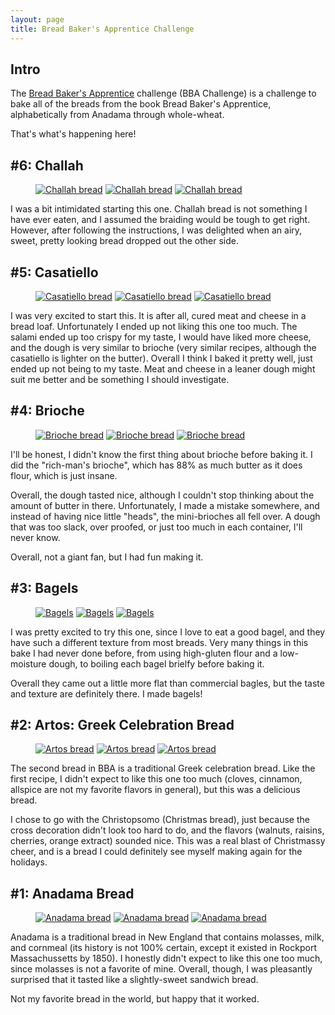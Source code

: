 ```yaml
---
layout: page
title: Bread Baker's Apprentice Challenge
---
```


## Intro

The [Bread Baker's Apprentice](https://pinchmysalt.com/the-bba-challenge/) challenge (BBA Challenge) is a challenge to bake all of the breads from the book Bread Baker's Apprentice, alphabetically from Anadama through whole-wheat.

That's what's happening here!

## #6: Challah

<figure class="third">
  <a href="/images/pages/bba_challenge/challah1.jpg"><img src="/images/pages/bba_challenge/challah1.jpg" alt="Challah bread"></a>
  <a href="/images/pages/bba_challenge/challah2.jpg"><img src="/images/pages/bba_challenge/challah2.jpg" alt="Challah bread"></a>
  <a href="/images/pages/bba_challenge/challah3.jpg"><img src="/images/pages/bba_challenge/challah3.jpg" alt="Challah bread"></a>
</figure>

I was a bit intimidated starting this one.  Challah bread is not something I have ever eaten, and I assumed the braiding would be tough to get right.  However, after following the instructions, I was delighted when an airy, sweet, pretty looking bread dropped out the other side.

## #5: Casatiello

<figure class="third">
  <a href="/images/pages/bba_challenge/casatiello1.jpg"><img src="/images/pages/bba_challenge/casatiello1.jpg" alt="Casatiello bread"></a>
  <a href="/images/pages/bba_challenge/casatiello2.jpg"><img src="/images/pages/bba_challenge/casatiello2.jpg" alt="Casatiello bread"></a>
  <a href="/images/pages/bba_challenge/casatiello3.jpg"><img src="/images/pages/bba_challenge/casatiello3.jpg" alt="Casatiello bread"></a>
</figure>

I was very excited to start this.  It is after all, cured meat and cheese in a bread loaf.  Unfortunately I ended up not liking this one too much.  The salami ended up too crispy for my taste, I would have liked more cheese, and the dough is very similar to brioche (very similar recipes, although the casatiello is lighter on the butter).  Overall I think I baked it pretty well, just ended up not being to my taste.  Meat and cheese in a leaner dough might suit me better and be something I should investigate.

## #4: Brioche

<figure class="third">
  <a href="/images/pages/bba_challenge/brioche1.jpg"><img src="/images/pages/bba_challenge/brioche1.jpg" alt="Brioche bread"></a>
  <a href="/images/pages/bba_challenge/brioche2.jpg"><img src="/images/pages/bba_challenge/brioche2.jpg" alt="Brioche bread"></a>
  <a href="/images/pages/bba_challenge/brioche3.jpg"><img src="/images/pages/bba_challenge/brioche3.jpg" alt="Brioche bread"></a>
</figure>

I'll be honest, I didn't know the first thing about brioche before baking it.  I did the "rich-man's brioche", which has 88% as much butter as it does flour, which is just insane.

Overall, the dough tasted nice, although I couldn't stop thinking about the amount of butter in there.  Unfortunately, I made a mistake somewhere, and instead of having nice little "heads", the mini-brioches all fell over.  A dough that was too slack, over proofed, or just too much in each container, I'll never know.

Overall, not a giant fan, but I had fun making it.

## #3: Bagels

<figure class="third">
  <a href="/images/pages/bba_challenge/bagels1.jpg"><img src="/images/pages/bba_challenge/bagels1.jpg" alt="Bagels"></a>
  <a href="/images/pages/bba_challenge/bagels2.jpg"><img src="/images/pages/bba_challenge/bagels2.jpg" alt="Bagels"></a>
  <a href="/images/pages/bba_challenge/bagels3.jpg"><img src="/images/pages/bba_challenge/bagels3.jpg" alt="Bagels"></a>
</figure>

I was pretty excited to try this one, since I love to eat a good bagel, and they have such a different texture from most breads.  Very many things in this bake I had never done before, from using high-gluten flour and a low-moisture dough, to boiling each bagel brielfy before baking it.

Overall they came out a little more flat than commercial bagles, but the taste and texture are definitely there.  I made bagels!

## #2: Artos:  Greek Celebration Bread

<figure class="third">
  <a href="/images/pages/bba_challenge/artos1.jpg"><img src="/images/pages/bba_challenge/artos1.jpg" alt="Artos bread"></a>
  <a href="/images/pages/bba_challenge/artos2.jpg"><img src="/images/pages/bba_challenge/artos2.jpg" alt="Artos bread"></a>
  <a href="/images/pages/bba_challenge/artos3.jpg"><img src="/images/pages/bba_challenge/artos3.jpg" alt="Artos bread"></a>
</figure>

The second bread in BBA is a traditional Greek celebration bread.  Like the first recipe, I didn't expect to like this one too much (cloves, cinnamon, allspice are not my favorite flavors in general), but this was a delicious bread.

I chose to go with the Christopsomo (Christmas bread), just because the cross decoration didn't look too hard to do, and the flavors (walnuts, raisins, cherries, orange extract) sounded nice.  This was a real blast of Christmassy cheer, and is a bread I could definitely see myself making again for the holidays.

## #1: Anadama Bread

<figure class="third">
  <a href="/images/pages/bba_challenge/anadama1.jpg"><img src="/images/pages/bba_challenge/anadama1.jpg" alt="Anadama bread"></a>
  <a href="/images/pages/bba_challenge/anadama2.jpg"><img src="/images/pages/bba_challenge/anadama2.jpg" alt="Anadama bread"></a>
  <a href="/images/pages/bba_challenge/anadama3.jpg"><img src="/images/pages/bba_challenge/anadama3.jpg" alt="Anadama bread"></a>
</figure>

Anadama is a traditional bread in  New England that contains molasses, milk, and cornmeal (its history is not 100% certain, except it existed in Rockport Massachussetts by 1850).  I honestly didn't expect to like this one too much, since molasses is not a favorite of mine.  Overall, though, I was pleasantly surprised that it tasted like a slightly-sweet sandwich bread.

Not my favorite bread in the world, but happy that it worked.


